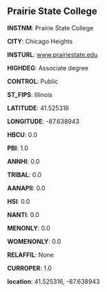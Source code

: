 
Prairie State College
---
**INSTNM**: Prairie State College

**CITY**: Chicago Heights

**INSTURL**: www.prairiestate.edu

**HIGHDEG**: Associate degree

**CONTROL**: Public

**ST_FIPS**: Illinois

**LATITUDE**: 41.525316

**LONGITUDE**: -87.638943

**HBCU**: 0.0

**PBI**: 1.0

**ANNHI**: 0.0

**TRIBAL**: 0.0

**AANAPII**: 0.0

**HSI**: 0.0

**NANTI**: 0.0

**MENONLY**: 0.0

**WOMENONLY**: 0.0

**RELAFFIL**: None

**CURROPER**: 1.0

**location**: 41.525316, -87.638943